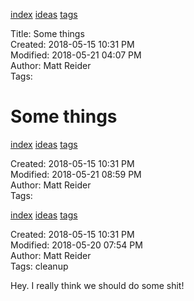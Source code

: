 
[index](../index.md) [ideas](../ideas.md) [tags](../tags.md)

Title: Some things  
Created: 2018-05-15 10:31 PM  
Modified: 2018-05-21 04:07 PM  
Author: Matt Reider  
Tags:   

# Some things

[index](../index.md) [ideas](../ideas.md) [tags](../tags.md)

Created: 2018-05-15 10:31 PM  
Modified: 2018-05-21 08:59 PM  
Author: Matt Reider  
Tags:   

[index](../index.md) [ideas](../ideas.md) [tags](../tags.md)

Created: 2018-05-15 10:31 PM  
Modified: 2018-05-20 07:54 PM  
Author: Matt Reider  
Tags: cleanup  

Hey. I really think we should do some shit!
